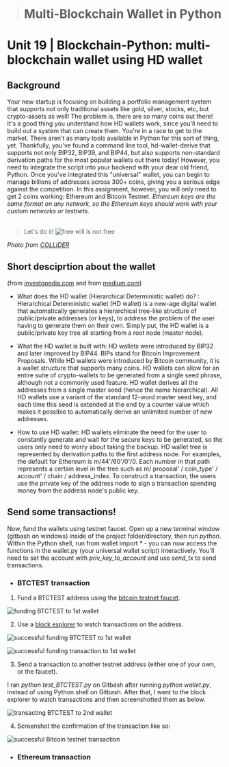 > # Multi-Blockchain Wallet in Python 
# Unit 19 | Blockchain-Python: multi-blockchain wallet using HD wallet

## Background

Your new startup is focusing on building a portfolio management system that supports not only traditional assets
like gold, silver, stocks, etc, but crypto-assets as well! The problem is, there are so many coins out there! 
It's a good thing you understand how HD wallets work, since you'll need to build out a system that can create them.
You're in a race to get to the market. There aren't as many tools available in Python for this sort of thing, yet.
Thankfully, you've found a command line tool, hd-wallet-derive that supports not only BIP32, BIP39, and BIP44, but also supports non-standard derivation paths for the most popular wallets out there today! 
However, you need to integrate the script into your backend with your dear old friend, Python. Once you've integrated this "universal" wallet, you can begin to manage billions of addresses across 300+ coins, giving you a serious edge against the competition.
In this assignment, however, you will only need to get 2 coins working: Ethereum and Bitcoin Testnet.
*Ethereum keys are the same format on any network, so the Ethereum keys should work with your custom networks or testnets.*
<br>
<br>

>Let's do it!
![free will is not free](https://collider.com/wp-content/uploads/2020/02/westworld-season-3-poster.jpeg "Free will is not Free.")

*Photo from [COLLIDER](https://collider.com/westworld-season-3-poster-free-will-is-not-free/)*


## Short desciprtion about the wallet
(from [investopedia.com](https://www.investopedia.com/terms/h/hd-wallet-hierarchical-deterministic-wallet.asp ) and
from [medium.com](https://medium.com/@harshagoli/hd-wallets-explained-from-high-level-to-nuts-and-bolts-9a41545f5b0))
- What does the HD wallet (Hierarchical Deterministic wallet) do?
: Hierarchical Deterministic wallet (HD wallet) is a new-age digital wallet that automatically generates a hierarchical tree-like structure of public/private addresses (or keys), to address the problem of the user having to generate them on their own. Simply put, the HD wallet is a public/private key tree all starting from a root node (master node).

- What the HD wallet is built with: HD wallets were introduced by BIP32 and later improved by BIP44. BIPs stand for Bitcoin Improvement Proposals. While HD wallets were introduced by Bitcoin community, it is a wallet structure that supports many coins. HD wallets can allow for an entire suite of crypto-wallets to be generated from a single seed phrase, although not a commonly used feature. HD wallet derives all the addresses from a single master seed (hence the name hierarchical). All HD wallets use a variant of the standard 12-word master seed key, and each time this seed is extended at the end by a counter value which makes it possible to automatically derive an unlimited number of new addresses.

- How to use HD wallet: HD wallets eliminate the need for the user to constantly generate and wait for the secure keys to be generated, so the users only need to worry about taking the backup.
HD wallet tree is represented by derivation paths to the first address node. For examples, the default for Ethereum is m/44'/60'/0'/0. Each number in that path represents a certain level in the tree such as  m/ proposal' / coin_type' / account' / chain / address_index.
To construct a transaction, the users use the private key of the address node to sign a transaction spending money from the address node's public key.


## Send some transactions!
Now, fund the wallets using testnet faucet. Open up a new terminal window (gitbash on windows) inside of the project folder/directory, then run *python*. Within the Python shell, run from wallet import *  - you can now access the functions in the wallet.py (your universal wallet script) interactively. You'll need to set the account with *priv_key_to_account* and use *send_tx* to send transactions.
- ### BTCTEST transaction
1. Fund a BTCTEST address using the [bitcoin testnet faucet](https://testnet-faucet.mempool.co/).

![funding BTCTEST to 1st wallet](https://github.com/promisinghan/multi_blockchain_wallet_in_python/blob/main/screenshot/funding_btctest.png "Funding BTCTEST to my 1st BTCTEST wallet")


2. Use a [block explorer](https://tbtc.bitaps.com/) to watch transactions on the address.

![successful funding BTCTEST to 1st wallet](https://github.com/promisinghan/multi_blockchain_wallet_in_python/blob/main/screenshot/funding_1stwallet_btctest.png "Succesfully funded BTCTEST to my 1st wallet")

![successful funding transaction to 1st wallet](https://github.com/promisinghan/multi_blockchain_wallet_in_python/blob/main/screenshot/funding_btctest_transaction.png "Displaying the successful funding transaction to my 1st BTCTEST wallet")

3. Send a transaction to another testnet address (either one of your own, or the faucet).

I ran *python test_BTCTEST.py* on Gitbash after running *python wallet.py*, instead of using Python shell on Gitbash.
After that, I went to the block explorer to watch transactions and then screenshotted them as below.

![transacting BTCTEST to 2nd wallet](https://github.com/promisinghan/multi_blockchain_wallet_in_python/blob/main/screenshot/transaction_to_2ndwallet_btctest.png "Sending BTCTEST from my 1st wallet to 2nd wallet")

4. Screenshot the confirmation of the transaction like so:


![successful Bitcoin testnet transaction](https://github.com/promisinghan/multi_blockchain_wallet_in_python/blob/main/screenshot/transaction_to_2ndwallet_btctest_transaction.png "Successful BTCTEST transaction from my 1st wallet to 2nd wallet")


- ### Ethereum transaction












